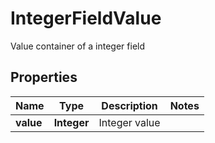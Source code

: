 

# IntegerFieldValue

Value container of a integer field
## Properties

Name | Type | Description | Notes
------------ | ------------- | ------------- | -------------
**value** | **Integer** | Integer value | 




